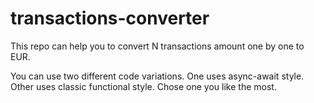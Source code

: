 # transactions-converter
This repo can help you to convert N transactions amount one by one to EUR.

You can use two different code variations. One uses async-await style. Other uses classic functional style. Chose one you like the most.